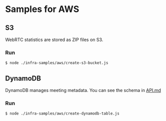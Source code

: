 # Samples for AWS

## S3
WebRTC statistics are stored as ZIP files on S3.

### Run
```
$ node ./infra-samples/aws/create-s3-bucket.js
```

## DynamoDB
DynamoDB manages meeting metadata. You can see the schema in [API.md](../../API.md#identity-request)

### Run
```
$ node ./infra-samples/aws/create-dynamodb-table.js
```